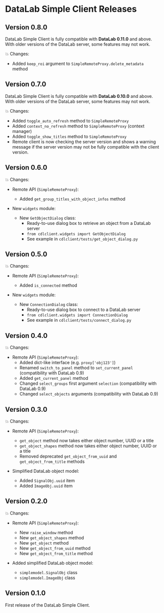 # DataLab Simple Client Releases #

## Version 0.8.0 ##

DataLab Simple Client is fully compatible with **DataLab 0.11.0** and above.
With older versions of the DataLab server, some features may not work.

💥 Changes:

* Added `keep_roi` argument to `SimpleRemoteProxy.delete_metadata` method

## Version 0.7.0 ##

DataLab Simple Client is fully compatible with **DataLab 0.10.0** and above.
With older versions of the DataLab server, some features may not work.

💥 Changes:

* Added `toggle_auto_refresh` method to `SimpleRemoteProxy`
* Added `context_no_refresh` method to `SimpleRemoteProxy` (context manager)
* Added `toggle_show_titles` method to `SimpleRemoteProxy`
* Remote client is now checking the server version and shows a warning message if
  the server version may not be fully compatible with the client version.

## Version 0.6.0 ##

💥 Changes:

* Remote API (`SimpleRemoteProxy`):
  * Added `get_group_titles_with_object_infos` method

* New `widgets` module:
  * New `GetObjectDialog` class:
    * Ready-to-use dialog box to retrieve an object from a DataLab server
    * `from cdlclient.widgets import GetObjectDialog`
    * See example in `cdlclient/tests/get_object_dialog.py`

## Version 0.5.0 ##

💥 Changes:

* Remote API (`SimpleRemoteProxy`):
  * Added `is_connected` method

* New `widgets` module:
  * New `ConnectionDialog` class:
    * Ready-to-use dialog box to connect to a DataLab server
    * `from cdlclient.widgets import ConnectionDialog`
    * See example in `cdlclient/tests/connect_dialog.py`

## Version 0.4.0 ##

💥 Changes:

* Remote API (`SimpleRemoteProxy`):
  * Added dict-like interface (e.g. `proxy['obj123']`)
  * Renamed `switch_to_panel` method to `set_current_panel` (compatibility with DataLab 0.9)
  * Added `get_current_panel` method
  * Changed `select_groups` first argument `selection` (compatibility with DataLab 0.9)
  * Changed `select_objects` arguments (compatibility with DataLab 0.9)

## Version 0.3.0 ##

💥 Changes:

* Remote API (`SimpleRemoteProxy`):
  * `get_object` method now takes either object number, UUID or a title
  * `get_object_shapes` method now takes either object number, UUID or a title
  * Removed deprecated `get_object_from_uuid` and `get_object_from_title` methods

* Simplified DataLab object model:
  * Added `SignalObj.uuid` item
  * Added `ImageObj.uuid` item

## Version 0.2.0 ##

💥 Changes:

* Remote API (`SimpleRemoteProxy`):
  * New `raise_window` method
  * New `get_object_shapes` method
  * New `get_object` method
  * New `get_object_from_uuid` method
  * New `get_object_from_title` method

* Added simplified DataLab object model:
  * `simplemodel.SignalObj` class
  * `simplemodel.ImageObj` class

## Version 0.1.0 ##

First release of the DataLab Simple Client.
